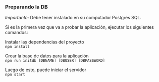 ### Preparando la DB

_Importante:_ Debe tener instalado en su computador Postgres SQL.

Si es la primera vez que va a probar la aplicación, ejecutar los siguientes comandos:

Instalar las dependencias del proyecto  
`npm install`

Crear la base de datos para la aplicación  
`npm run initdb [DBNAME] [DBUSER] [DBPASSWORD]`

Luego de esto, puede iniciar el servidor  
`npm start`
